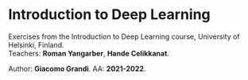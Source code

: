 # Introduction to Deep Learning
Exercises from the Introduction to Deep Learning course, University of Helsinki, Finland.  
Teachers: **Roman Yangarber**, **Hande Celikkanat**.

Author: **Giacomo Grandi**. 
AA: **2021-2022**.
